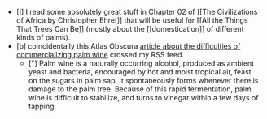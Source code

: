 - [I] I read some absolutely great stuff in Chapter 02 of [[The Civilizations of Africa by Christopher Ehret]] that will be useful for [[All the Things That Trees Can Be]] (mostly about the [[domestication]] of different kinds of palms).
- [b] coincidentally this Atlas Obscura [article about the difficulties of commercializing palm wine](https://www.atlasobscura.com/articles/palm-wine-in-united-states) crossed my RSS feed. 
	- ["]  Palm wine is a naturally occurring alcohol, produced as ambient yeast and bacteria, encouraged by hot and moist tropical air, feast on the sugars in palm sap. It spontaneously forms whenever there is damage to the palm tree. Because of this rapid fermentation, palm wine is difficult to stabilize, and turns to vinegar within a few days of tapping.